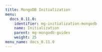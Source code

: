 ```yaml
---
title: MongoDB Initialization
menu:
  docs_0.11.0:
    identifier: mg-initialization-mongodb
    name: Initialization
    parent: mg-mongodb-guides
    weight: 25
menu_name: docs_0.11.0
---
```

